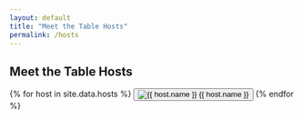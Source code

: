 ```yaml
---
layout: default
title: "Meet the Table Hosts"
permalink: /hosts
---
```


## Meet the Table Hosts

<section class="host-selector">
  {% for host in site.data.hosts %}
    <button 
      class="host-button" 
      data-host="{{ host.name }}" 
      data-list="{{ host.geeklist_id }}"
      data-bio="{{ host.bio | escape }}">
      <img src="{{ host.image }}" alt="{{ host.name }}">
      <span>{{ host.name }}</span>
    </button>
  {% endfor %}
</section>

<!-- Shared games list display section (initially hidden) -->
<div id="games-display-container" style="display:none;">
  <div id="host-bio-container" style="margin-bottom: 1rem;">
    <h3 id="host-bio-title" style="margin-bottom: 0.25rem;"></h3>
    <div id="host-bio" class="host-bio"></div>
  </div>
  <h2 id="games-display-title"></h2>
  <div id="games-display" class="games-list"></div>
</div>

<script src="{{ '/assets/gamelist.js' | relative_url }}"></script>
<script>
const buttons = document.querySelectorAll('.host-button');
const gamesContainer = document.getElementById('games-display-container');
const titleContainer = document.getElementById('games-display-title');
const gamesDisplay = document.getElementById('games-display');
const bioContainer = document.getElementById('host-bio-container');
const bioText = document.getElementById('host-bio');
const bioTitle = document.getElementById('host-bio-title');

buttons.forEach(btn => {
  btn.addEventListener('click', () => {
    buttons.forEach(b => b.classList.remove('active'));
    btn.classList.add('active');

    // Show and update the bio section
    bioContainer.style.display = 'block';
    bioTitle.textContent = `Meet ${btn.dataset.host}`;
    bioText.textContent = btn.dataset.bio;

    // Update game list title and load
    document.getElementById('games-display-title').textContent = `${btn.dataset.host}'s Game List`;
    document.getElementById('games-display-container').style.display = 'block';
    loadGamesIntoDisplay(btn.dataset.host, btn.dataset.list);
  });
});


</script>

